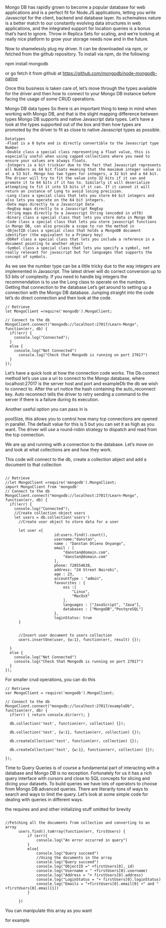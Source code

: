Mongo DB has rapidly grown to become a popular database for web applications and is a perfect fit for Node.JS applications, letting you write Javascript for the client, backend and database layer. Its schemaless nature is a better match to our constantly evolving data structures in web applications, and the integrated support for location queries is a bonus that’s hard to ignore. Throw in Replica Sets for scaling, and we’re looking at really nice platform to grow your storage needs now and in the future.

Now to shamelessly plug my driver. It can be downloaded via npm, or fetched from the github repository. To install via npm, do the following:

npm install mongodb

or go fetch it from github at https://github.com/mongodb/node-mongodb-native

Once this business is taken care of, let’s move through the types available for the driver and then how to connect to your Mongo DB instance before facing the usage of some CRUD operations.

Mongo DB data types
So there is an important thing to keep in mind when working with Mongo DB, and that is the slight mapping difference between types Mongo DB supports and native Javascript data types. Let’s have a look at the types supported out of the box and then how types are promoted by the driver to fit as close to native Javascript types as possible.


```
Datatypes
-Float is a 8 byte and is directly convertible to the Javascript type Number
-Double class a special class representing a float value, this is especially useful when using capped collections where you need to ensure your values are always floats.
-Integers is a bit trickier due to the fact that Javascript represents all Numbers as 64 bit floats meaning that the maximum integer value is at a 53 bit. Mongo has two types for integers, a 32 bit and a 64 bit. The driver will try to fit the value into 32 bits if it can and promote it to 64 bits if it has to. Similarly it will deserialize attempting to fit it into 53 bits if it can. If it cannot it will return an instance of Long to avoid losing precision.
-Long class a special class that lets you store 64 bit integers and also lets you operate on the 64 bit integers.
-Date maps directly to a Javascript Date
-RegExp maps directly to a Javascript RegExp
-String maps directly to a Javascript String (encoded in utf8)
-Binary class a special class that lets you store data in Mongo DB
-Code class a special class that lets you store javascript functions in Mongo DB, can also provide a scope to run the method in
-ObjectID class a special class that holds a MongoDB document identifier (the equivalent to a Primary key)
-DbRef class a special class that lets you include a reference in a document pointing to another object
-Symbol class a special class that lets you specify a symbol, not really relevant for javascript but for languages that supports the concept of symbols.

```

As we see the number type can be a little tricky due to the way integers are implemented in Javascript. The latest driver will do correct conversion up to 53 bits of complexity. If you need to handle big integers the recommendation is to use the Long class to operate on the numbers.
Getting that connection to the database
Let’s get around to setting up a connection with the Mongo DB database. Jumping straight into the code let’s do direct connection and then look at the code.


```
// Retrieve
let MongoClient =require('mongodb').MongoClient;

// Connect to the db
MongoClient.connect("mongodb://localhost:27017/Learn-Mongo", function(err, db) {
  if(!err) {
    console.log("Connected");
  }
  else {
    console.log("Not Connected")
      console.log("Check that Mongodb is running on port 27017")
  }
});
```


Let’s have a quick look at how the connection code works. The Db.connect method let’s use use a uri to connect to the Mongo database, where localhost:27017 is the server host and port and exampleDb the db we wish to connect to. After the url notice the hash containing the auto_reconnect key. Auto reconnect tells the driver to retry sending a command to the server if there is a failure during its execution.

Another useful option you can pass in is

poolSize, this allows you to control how many tcp connections are opened in parallel. The default value for this is 5 but you can set it as high as you want. The driver will use a round-robin strategy to dispatch and read from the tcp connection.

We are up and running with a connection to the database. Let’s move on and look at what collections are and how they work.

This code will connect to the db, create a collection abject and add a document to that collection

```

// Retrieve
//let MongoClient =require('mongodb').MongoClient;
import MongoClient from 'mongodb'
// Connect to the db
MongoClient.connect("mongodb://localhost:27017/Learn-Mongo", function(err, db) {
  if(!err) {
    console.log("Connected");
    //Create collection object users
    let users = db.collection('users')
      //Create user object to store data for a user

      let user ={
                      id:users.find().count(),
                      username:"danstan",
                      name : "Danstan Otieno Onyango",
                      email : [
                          "danstan@domain.com",
                          "danstan@domain.com"
                      ],
                      phone: 728554638,
                      address: "24 Street Nairobi",
                      age : 23,
                      accountType : "admin",
                      favourites : {
                          oss :[
                              "Linux",
                              "MacOsX"
                          ],
                          languages : ["JavaScript", "Java"],
                          databases : ["MongoDB","PostqreSQL"]
                      },
                      loginStatus: true
      }


      //Insert user document to users collection
      users.insertOne(user, {w:1}, function(err, result) {});

  }
  else {
    console.log("Not Connected")
    console.log("Check that Mongodb is running on port 27017")
  }
});

```

For smaller crud operations, you can do this

```
// Retrieve
var MongoClient = require('mongodb').MongoClient;

// Connect to the db
MongoClient.connect("mongodb://localhost:27017/exampleDb", function(err, db) {
  if(err) { return console.dir(err); }

  db.collection('test', function(err, collection) {});

  db.collection('test', {w:1}, function(err, collection) {});

  db.createCollection('test', function(err, collection) {});

  db.createCollection('test', {w:1}, function(err, collection) {});

});

```


Time to Query
Queries is of course a fundamental part of interacting with a database and Mongo DB is no exception. Fortunately for us it has a rich query interface with cursors and close to SQL concepts for slicing and dicing your datasets. To build queries we have lots of operators to choose from Mongo DB advanced queries. There are literarily tons of ways to search and ways to limit the query. Let’s look at some simple code for dealing with queries in different ways.

the requires and and other initializing stuff omitted for brevity

```

//Fetching all the documents from collection and converting to an array
      users.find().toArray(function(err, firstUsers) {
          if (err){
              console.log("An error occurred in query")
          }
          else{
              console.log("Query succeed")
              //Using the documents in the array
              console.log("Query succeed")
              console.log("ObjectID =" +firstUsers[0]._id)
              console.log("Username = " +firstUsers[0].username)
              console.log("Address = "+ firstUsers[0].address)
              console.log("LoginStatus = "+ firstUsers[0].loginStatus)
              console.log("Emails = "+firstUsers[0].email[0] +" and " +firstUsers[0].email[1])
          }

      })

```
You can manipulate this array as you want

for example

